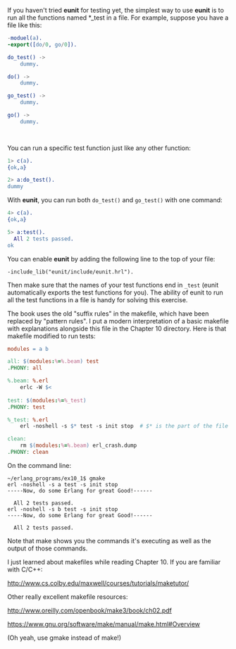 If you haven't tried **eunit** for testing yet, the simplest way to use **eunit** is to run all the functions named \*_test in a file.  For example, suppose you have a file like this:

```erlang
-moduel(a).
-export([do/0, go/0]).

do_test() ->
    dummy.

do() ->
    dummy.

go_test() ->
    dummy.

go() ->
    dummy.

    
```

You can run a specific test function just like any other function:
```erlang
1> c(a).
{ok,a}

2> a:do_test().
dummy
```
With **eunit**, you can run both `do_test()` and `go_test()` with one command:

```erlang
4> c(a).
{ok,a}

5> a:test().
  All 2 tests passed.
ok
```
You can enable **eunit** by adding the following line to the top of your file:

    -include_lib("eunit/include/eunit.hrl").
    
Then make sure that the names of your test functions end in `_test` (eunit automatically exports the test functions for you). The ability of eunit to run all the test functions in a file is handy for solving this exercise.

The book uses the old "suffix rules" in the makefile, which have been replaced by "pattern rules".  I put a modern interpretation of a basic makefile with explanations alongside this file in the Chapter 10 directory.  Here is that makefile modified to run tests:

```makefile
modules = a b

all: $(modules:%=%.beam) test
.PHONY: all

%.beam: %.erl
	erlc -W $< 
	
test: $(modules:%=%_test)
.PHONY: test

%_test: %.erl
	erl -noshell -s $* test -s init stop  # $* is the part of the file name matched by the % wildcard

clean:
	rm $(modules:%=%.beam) erl_crash.dump
.PHONY: clean
```

On the command line:
```
~/erlang_programs/ex10_1$ gmake
erl -noshell -s a test -s init stop
-----Now, do some Erlang for great Good!------

  All 2 tests passed.
erl -noshell -s b test -s init stop
-----Now, do some Erlang for great Good!------

  All 2 tests passed.
```
Note that make shows you the commands it's executing as well as the output of those commands.

I just learned about makefiles while reading Chapter 10. If you are familiar with C/C++:

http://www.cs.colby.edu/maxwell/courses/tutorials/maketutor/

Other really excellent makefile resources:

http://www.oreilly.com/openbook/make3/book/ch02.pdf

https://www.gnu.org/software/make/manual/make.html#Overview

(Oh yeah, use gmake instead of make!)





